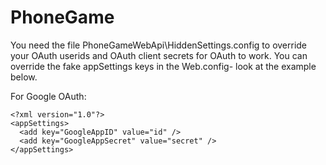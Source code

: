 PhoneGame
=========
You need the file PhoneGameWebApi\HiddenSettings.config to override your OAuth userids and OAuth client secrets for OAuth to work.  You can override the fake appSettings keys in the Web.config- look at the example below.

For Google OAuth:
```
<?xml version="1.0"?>
<appSettings>
  <add key="GoogleAppID" value="id" />
  <add key="GoogleAppSecret" value="secret" />
</appSettings>
```
